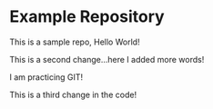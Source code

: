 # Example Repository
This is a sample repo, Hello World!

This is a second change...here I added more words!


I am practicing GIT!


This is a third change in the code!